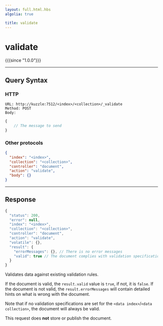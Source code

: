 ```yaml
---
layout: full.html.hbs
algolia: true

title: validate
---
```


# validate

{{{since "1.0.0"}}}

---

## Query Syntax

### HTTP

```http
URL: http://kuzzle:7512/<index>/<collection>/_validate
Method: POST  
Body:
```


```js
{
    // The message to send
}
```


### Other protocols


```json
{
  "index": "<index>",
  "collection": "<collection>",
  "controller": "document",
  "action": "validate",
  "body": {}
}
```

---

## Response

```javascript
{
  "status": 200,
  "error": null,
  "index": "<index>",
  "collection": "<collection>",
  "controller": "document",
  "action": "validate",
  "volatile": {},
  "result": {
    "errorMessages": {}, // There is no error messages
    "valid": true // The document complies with validation specifications
  }  
}
```

Validates data against existing validation rules. 

If the document is valid, the `result.valid` value is `true`, if not, it is `false`.
If the document is not valid, the `result.errorMessages` will contain detailed hints on what is wrong with the document.

Note that if no validation specifications are set for the `<data index>`/`<data collection>`, the document will always be valid.

This request does **not** store or publish the document.
